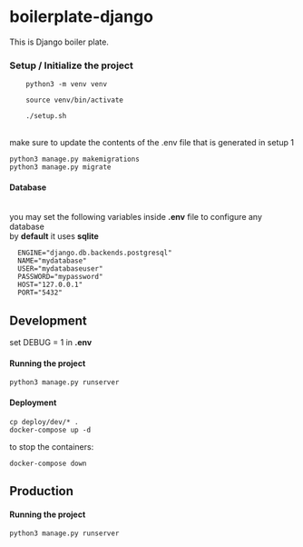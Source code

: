 # boilerplate-django
This is Django boiler plate.


### Setup / Initialize the project
```  
    python3 -m venv venv
```
```
    source venv/bin/activate
```
```
    ./setup.sh
```
<br/> make sure to update the contents of the .env file that is generated in setup 1
<br/>
``` 
python3 manage.py makemigrations 
python3 manage.py migrate 
```
#### Database
<br /> you may set the following variables inside **.env** file to configure any database
<br /> by **default** it uses **sqlite**
```  
  ENGINE="django.db.backends.postgresql"
  NAME="mydatabase"
  USER="mydatabaseuser"
  PASSWORD="mypassword"
  HOST="127.0.0.1"
  PORT="5432"
```


## Development
set DEBUG = 1 in **.env**
#### Running the project
```python3 manage.py runserver```
#### Deployment
```
cp deploy/dev/* .
docker-compose up -d
```
to stop the containers:
```
docker-compose down
```


## Production
#### Running the project
```python3 manage.py runserver```

